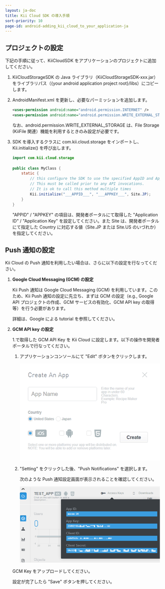 ```yaml
---
layout: ja-doc
title: Kii Cloud SDK の導入手順
sort-priority: 10
page-id: android-adding_kii_cloud_to_your_application-ja
---
```

## プロジェクトの設定

下記の手順に従って、KiiCloudSDK をアプリケーションのプロジェクトに追加してください。

1.  KiiCloudStorageSDK の Java ライブラリ（KiiCloudStorageSDK-xxx.jar）をライブラリパス（{your android application project root}/libs）にコピーします。
2.  AndroidManifest.xml を更新し、必要なパーミッションを追加します。

    ```xml
    <uses-permission android:name="android.permission.INTERNET" />
    <uses-permission android:name="android.permission.WRITE_EXTERNAL_STORAGE" />
    ```

    なお、android.permission.WRITE_EXTERNAL_STORAGE は、File Storage (KiiFile 関連）機能を利用するときのみ設定が必要です。

3.  SDK を導入するクラスに com.kii.cloud.storage をインポートし、Kii.initialize() を呼び出します。

    ```java
    import com.kii.cloud.storage

    public class MyClass {
        static {
            // this configure the SDK to use the specified AppID and AppKey.
            // This must be called prior to any API invocations.
            // It is ok to call this method multiple times
            Kii.initialize("___APPID___", "___APPKEY___", Site.JP);
        }
    }
    ```

    "APPID" / "APPKEY" の項目は、開発者ポータルにて取得した "Application ID" / "Application Key" を設定してください。また Site は、開発者ポータルにて指定した Country に対応する値（Site.JP または Site.US のいづれか）を指定してください。

## Push 通知の設定

Kii Cloud の Push 通知を利用したい場合は、さらに以下の設定を行なってください。

1.  **Google Cloud Messaging (GCM) の設定**

    Kii Push 通知は Google Cloud Messaging (GCM) を利用しています。このため、Kii Push 通知の設定に先立ち、まずは GCM の設定（e.g., Google API プロジェクトの作成、GCM サービスの有効化、GCM API key の取得等）を行う必要があります。

    詳細は、Google による tutorial を参照してください。

2.  **GCM API key の設定**

    1\.で取得した GCM API Key を Kii Cloud に設定します。以下の操作を開発者ポータルで行なってください。

    1.  アプリケーションコンソールにて "Edit" ボタンをクリックします。

        ![](01.png)

    2.  "Setting" をクリックした後、"Push Notifications" を選択します。

        次のような Push 通知設定画面が表示されることを確認してください。

        ![](02.png)

    GCM Key をアップロードしてください。

    設定が完了したら "Save" ボタンを押してください。

